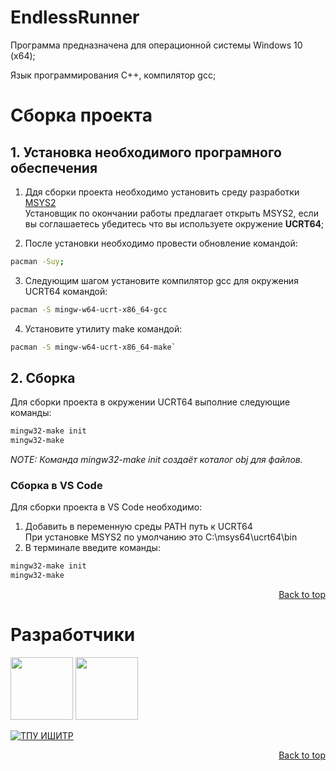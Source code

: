 <a id="totop"></a>
# EndlessRunner

Программа предназначена для операционной системы Windows 10 (x64);

Язык программирования C++, компилятор gcc;

# Сборка проекта

## 1. Установка необходимого програмного обеспечения

1. Ддя сборки проекта необходимо установить среду разработки [MSYS2](https://www.msys2.org/#installation)  
Установщик по окончании работы предлагает открыть MSYS2, если вы соглашаетесь убедитесь что вы используете окружение **UCRT64**;

2. После установки необходимо провести обновление командой:
```sh
pacman -Suy;
```

3. Следующим шагом установите компилятор gcc для окружения UCRT64 командой:
```sh
pacman -S mingw-w64-ucrt-x86_64-gcc
```

4. Установите утилиту make командой:
```sh
pacman -S mingw-w64-ucrt-x86_64-make`
```

## 2. Сборка
Для сборки проекта в окружении UCRT64 выполние следующие команды:
```sh
mingw32-make init
mingw32-make
```

*NOTE: Команда mingw32-make init создаёт коталог obj для файлов.*

### Сборка в VS Code
Для сборки проекта в VS Code необходимо:
1. Добавить в переменную среды PATH путь к UCRT64  
При установке MSYS2 по умолчанию это C:\msys64\ucrt64\bin
2. В терминале введите команды:
```sh
mingw32-make init
mingw32-make
```
<p align="right"> <a href="#totop">Back to top</a> </p>

# Разработчики

<a href="https://github.com/eaivanof"><img src="https://avatars.githubusercontent.com/u/192405069?v=4" width="100"></a>
<a href="https://github.com/Wangzy0606"><img src="https://avatars.githubusercontent.com/u/191434705?v=4" width="100"></a>

[![ТПУ ИШИТР](https://itr.tpu.ru/upload/constructor/38d/8e9blao3ih5jpfyttt3id51019dvvh1c.svg)](https://itr.tpu.ru/)

<p align="right"> <a href="#totop">Back to top</a> </p>
